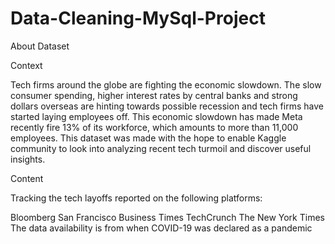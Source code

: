 # Data-Cleaning-MySql-Project
About Dataset

Context

Tech firms around the globe are fighting the economic slowdown. The slow consumer spending, higher interest rates by central banks and strong dollars overseas are hinting towards possible recession and tech firms have started laying employees off. This economic slowdown has made Meta recently fire 13% of its workforce, which amounts to more than 11,000 employees. This dataset was made with the hope to enable Kaggle community to look into analyzing recent tech turmoil and discover useful insights.

Content

Tracking the tech layoffs reported on the following platforms:

Bloomberg
San Francisco Business Times
TechCrunch
The New York Times
The data availability is from when COVID-19 was declared as a pandemic
